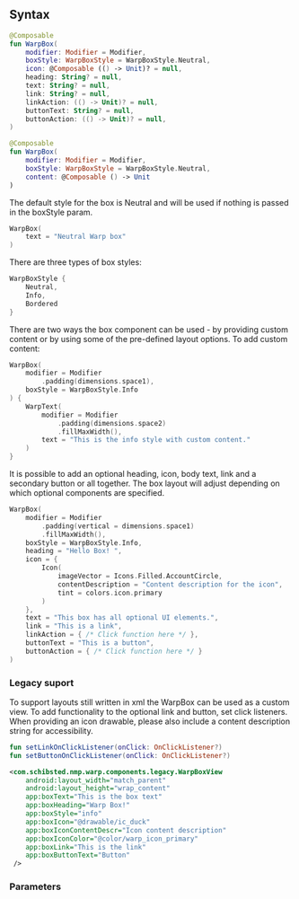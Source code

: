 
## Syntax

```kotlin example
@Composable
fun WarpBox(
    modifier: Modifier = Modifier,
    boxStyle: WarpBoxStyle = WarpBoxStyle.Neutral,
    icon: @Composable (() -> Unit)? = null,
    heading: String? = null,
    text: String? = null,
    link: String? = null,
    linkAction: (() -> Unit)? = null,
    buttonText: String? = null,
    buttonAction: (() -> Unit)? = null,
)

@Composable
fun WarpBox(
    modifier: Modifier = Modifier,
    boxStyle: WarpBoxStyle = WarpBoxStyle.Neutral,
    content: @Composable () -> Unit
)
```

The default style for the box is Neutral and will be used if nothing is passed in the boxStyle param. 

```kotlin example
WarpBox(
    text = "Neutral Warp box"
)
```

There are three types of box styles:

```kotlin example
WarpBoxStyle {
    Neutral,
    Info,
    Bordered
}
```
There are two ways the box component can be used - by providing custom content or by using some of the pre-defined layout options.
To add custom content:
```kotlin example
WarpBox(
    modifier = Modifier
        .padding(dimensions.space1),
    boxStyle = WarpBoxStyle.Info
) {
    WarpText(
        modifier = Modifier
            .padding(dimensions.space2)
            .fillMaxWidth(),
        text = "This is the info style with custom content."
    )
}
```

It is possible to add an optional heading, icon, body text, link and a secondary button or all together. The box layout will adjust depending on which optional components are specified. 

```kotlin example
WarpBox(
    modifier = Modifier
        .padding(vertical = dimensions.space1)
        .fillMaxWidth(),
    boxStyle = WarpBoxStyle.Info,
    heading = "Hello Box! ",
    icon = {
        Icon(
            imageVector = Icons.Filled.AccountCircle,
            contentDescription = "Content description for the icon",
            tint = colors.icon.primary
        )
    },
    text = "This box has all optional UI elements.",
    link = "This is a link",
    linkAction = { /* Click function here */ },
    buttonText = "This is a button",
    buttonAction = { /* Click function here */ }
)
```


### Legacy suport
To support layouts still written in xml the WarpBox can be used as a custom view. To add functionality to the optional link and button, set click listeners.
When providing an icon drawable, please also include a content description string for accessibility.

```kotlin example
fun setLinkOnClickListener(onClick: OnClickListener?)
fun setButtonOnClickListener(onClick: OnClickListener?)
```

```xml example
<com.schibsted.nmp.warp.components.legacy.WarpBoxView
    android:layout_width="match_parent"
    android:layout_height="wrap_content"
    app:boxText="This is the box text"
    app:boxHeading="Warp Box!"
    app:boxStyle="info"
    app:boxIcon="@drawable/ic_duck"
    app:boxIconContentDescr="Icon content description"
    app:boxIconColor="@color/warp_icon_primary"
    app:boxLink="This is the link"
    app:boxButtonText="Button"
 />
```

### Parameters

<api-table type=android component="Box" />
